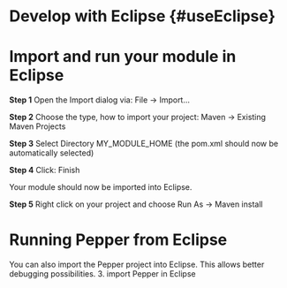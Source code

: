 Develop with Eclipse {#useEclipse}
===========

Import and run your module in Eclipse
===

**Step 1** Open the Import dialog via: File -> Import... 

**Step 2** Choose the type, how to import your project: Maven -> Existing Maven Projects

**Step 3** Select Directory MY_MODULE_HOME (the pom.xml should now be automatically selected)

**Step 4** Click: Finish

Your module should now be imported into Eclipse.  

**Step 5** Right click on your project and choose Run As -> Maven install 

Running Pepper from Eclipse
===
You can also import the Pepper project into Eclipse. This allows better debugging possibilities. 
3. import Pepper in Eclipse